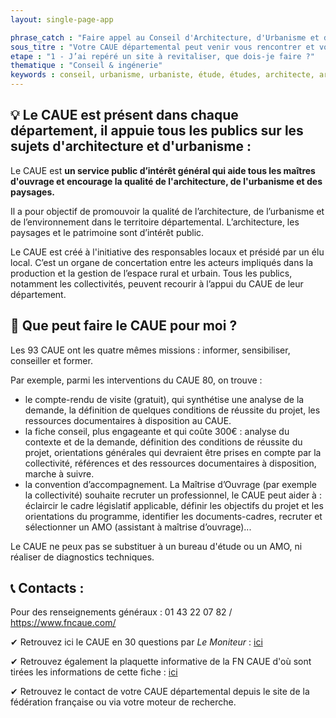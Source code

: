 ```yaml
---
layout: single-page-app

phrase_catch : "Faire appel au Conseil d'Architecture, d'Urbanisme et de l'environnement (CAUE) de votre département"
sous_titre : "Votre CAUE départemental peut venir vous rencontrer et vous conseiller sur votre projet."
etape : "1 - J’ai repéré un site à revitaliser, que dois-je faire ?"
thematique : "Conseil & ingénerie"
keywords : conseil, urbanisme, urbaniste, étude, études, architecte, architecture, patrimoine, cadrer, cadrage
---
```

## 💡 Le CAUE est présent dans chaque département, il appuie tous les publics sur les sujets d'architecture et d'urbanisme :

Le CAUE est **un service public d’intérêt général qui aide tous les maîtres d'ouvrage et encourage la qualité de l'architecture, de l'urbanisme et des paysages.**

Il a pour objectif de promouvoir la qualité de l’architecture, de l’urbanisme et de l’environnement dans le territoire départemental. L’architecture, les paysages et le patrimoine sont d’intérêt public.

Le CAUE est créé à l'initiative des responsables locaux et présidé par un élu local. C’est un organe de concertation entre les acteurs impliqués dans la production et la gestion de l’espace rural et urbain. Tous les publics, notamment les collectivités, peuvent recourir à l’appui du CAUE de leur département.

 
## 🚀 Que peut faire le CAUE pour moi ?
Les 93 CAUE ont les quatre mêmes missions : informer, sensibiliser, conseiller et former.

Par exemple, parmi les interventions du CAUE 80, on trouve :
- le compte-rendu de visite (gratuit), qui synthétise une analyse de la demande, la définition de quelques conditions de réussite du projet, les ressources documentaires à disposition au CAUE.
- la fiche conseil, plus engageante et qui coûte 300€ : analyse du contexte et de la demande, définition des conditions de réussite du projet, orientations générales qui devraient être prises en compte par la collectivité,  références et des ressources documentaires à disposition, marche à suivre.
- la convention d’accompagnement. La Maîtrise d’Ouvrage (par exemple la collectivité) souhaite recruter un professionnel, le CAUE peut aider à : éclaircir le cadre législatif applicable, définir les objectifs du projet et les orientations du programme, identifier les documents-cadres, recruter et sélectionner un AMO (assistant à maîtrise d’ouvrage)...

Le CAUE ne peux pas se substituer à un bureau d'étude ou un AMO, ni réaliser de diagnostics techniques.

## 📞 Contacts :
Pour des renseignements généraux :  01 43 22 07 82 / https://www.fncaue.com/

✔ Retrouvez ici le CAUE en 30 questions par *Le Moniteur* : [ici](https://www.fncaue.com/wp-content/uploads/2015/08/Le-CAUE-en-30-questions-Le-Moniteur.pdf)

✔ Retrouvez également la plaquette informative de la FN CAUE d'où sont tirées les informations de cette fiche : [ici](https://www.fncaue.com/wp-content/uploads/2015/08/plaquette-3-volets-CAUE-basse-def.pdf)

✔ Retrouvez le contact de votre CAUE départemental depuis le site de la fédération française ou via votre moteur de recherche.

